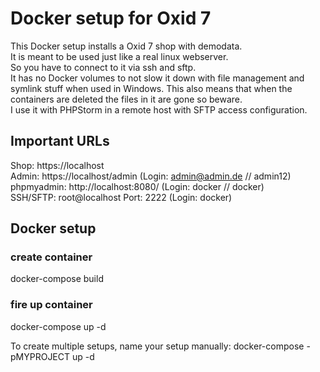 # Docker setup for Oxid 7

This Docker setup installs a Oxid 7 shop with demodata.  
It is meant to be used just like a real linux webserver.  
So you have to connect to it via ssh and sftp.  
It has no Docker volumes to not slow it down with file management and symlink stuff when used in Windows.
This also means that when the containers are deleted the files in it are gone so beware.  
I use it with PHPStorm in a remote host with SFTP access configuration.

## Important URLs
Shop: https://localhost  
Admin: https://localhost/admin (Login:  admin@admin.de // admin12)  
phpmyadmin: http://localhost:8080/ (Login: docker // docker)  
SSH/SFTP: root@localhost Port: 2222 (Login: docker)

## Docker setup

### create container
docker-compose build
### fire up container
docker-compose up -d

To create multiple setups, name your setup manually:
docker-compose -pMYPROJECT up -d
